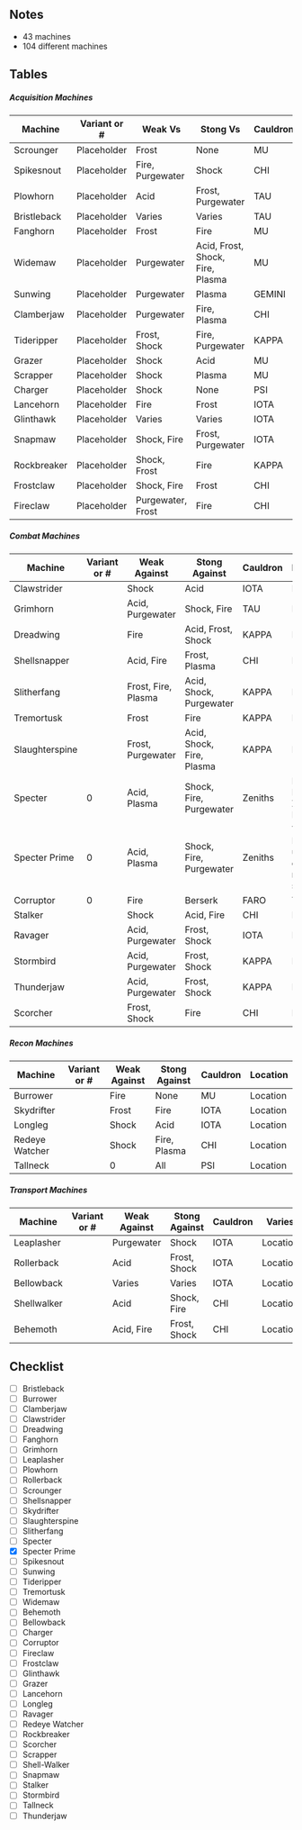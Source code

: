 ## Notes
- 43 machines
- 104 different machines
## Tables
##### Acquisition Machines
|Machine|Variant or #|Weak Vs|Stong Vs|Cauldron|Location|
|---|---|---|---|---|---|
|Scrounger|Placeholder|Frost|None|MU|Placeholder|
|Spikesnout|Placeholder|Fire, Purgewater|Shock|CHI|Placeholder|
|Plowhorn|Placeholder|Acid|Frost, Purgewater|TAU|Placeholder|
|Bristleback|Placeholder|Varies|Varies|TAU|Placeholder|
|Fanghorn|Placeholder|Frost|Fire|MU|Placeholder|
|Widemaw|Placeholder|Purgewater|Acid, Frost, Shock, Fire, Plasma|MU|Placeholder|
|Sunwing|Placeholder|Purgewater|Plasma|GEMINI|Placeholder|
|Clamberjaw|Placeholder|Purgewater|Fire, Plasma|CHI|Placeholder|
|Tideripper|Placeholder|Frost, Shock|Fire, Purgewater|KAPPA|Placeholder|
|Grazer|Placeholder|Shock|Acid|MU|Placeholder|
|Scrapper|Placeholder|Shock|Plasma|MU|Placeholder|
|Charger|Placeholder|Shock|None|PSI|Placeholder|
|Lancehorn|Placeholder|Fire|Frost|IOTA|Placeholder|
|Glinthawk|Placeholder|Varies|Varies|IOTA|Placeholder|
|Snapmaw|Placeholder|Shock, Fire|Frost, Purgewater|IOTA|Placeholder|
|Rockbreaker|Placeholder|Shock, Frost|Fire|KAPPA|Placeholder|
|Frostclaw|Placeholder|Shock, Fire|Frost|CHI|Placeholder|
|Fireclaw|Placeholder|Purgewater, Frost|Fire|CHI|Placeholder|
##### Combat Machines
|Machine|Variant or #|Weak Against|Stong Against|Cauldron|Location|
|---|---|---|---|---|---|
|Clawstrider||Shock|Acid|IOTA|Location|
|Grimhorn||Acid, Purgewater|Shock, Fire|TAU|Location|
|Dreadwing||Fire|Acid, Frost, Shock|KAPPA|Location|
|Shellsnapper||Acid, Fire|Frost, Plasma|CHI|Location|
|Slitherfang||Frost, Fire, Plasma|Acid, Shock, Purgewater|KAPPA|Location|
|Tremortusk||Frost|Fire|KAPPA|Location|
|Slaughterspine||Frost, Purgewater|Acid, Shock, Fire, Plasma|KAPPA|Location
|Specter|0|Acid, Plasma|Shock, Fire, Purgewater|Zeniths|Pangea Park, Zenith Base|
|Specter Prime|0|Acid, Plasma|Shock, Fire, Purgewater|Zeniths|Tilda Fight, unlocks even if not scanned|
|Corruptor|0|Fire|Berserk|FARO|Thebes|
|Stalker||Shock|Acid, Fire|CHI|Location|
|Ravager||Acid, Purgewater|Frost, Shock|IOTA|Location|
|Stormbird||Acid, Purgewater|Frost, Shock|KAPPA|Location|
|Thunderjaw||Acid, Purgewater|Frost, Shock|KAPPA|Location|
|Scorcher||Frost, Shock|Fire|CHI|Location|
##### Recon Machines
|Machine|Variant or #|Weak Against|Stong Against|Cauldron|Location|
|---|---|---|---|---|---|
|Burrower||Fire|None|MU|Location|
|Skydrifter||Frost|Fire|IOTA|Location|
|Longleg||Shock|Acid|IOTA|Location|
|Redeye Watcher||Shock|Fire, Plasma|CHI|Location|
|Tallneck||0|All|PSI|Location|
##### Transport Machines
|Machine|Variant or #|Weak Against|Stong Against|Cauldron|Varies|
|---|---|---|---|---|---|
|Leaplasher||Purgewater|Shock|IOTA|Location|
|Rollerback||Acid|Frost, Shock|IOTA|Location|
|Bellowback||Varies|Varies|IOTA|Location|
|Shellwalker||Acid|Shock, Fire|CHI|Location|
|Behemoth||Acid, Fire|Frost, Shock|CHI|Location|

## Checklist
- [ ] Bristleback
- [ ] Burrower
- [ ] Clamberjaw
- [ ] Clawstrider
- [ ] Dreadwing
- [ ] Fanghorn
- [ ] Grimhorn
- [ ] Leaplasher
- [ ] Plowhorn
- [ ] Rollerback
- [ ] Scrounger
- [ ] Shellsnapper
- [ ] Skydrifter
- [ ] Slaughterspine
- [ ] Slitherfang
- [ ] Specter
- [x] Specter Prime
- [ ] Spikesnout
- [ ] Sunwing
- [ ] Tideripper
- [ ] Tremortusk
- [ ] Widemaw
- [ ] Behemoth
- [ ] Bellowback
- [ ] Charger
- [ ] Corruptor
- [ ] Fireclaw
- [ ] Frostclaw
- [ ] Glinthawk
- [ ] Grazer
- [ ] Lancehorn
- [ ] Longleg
- [ ] Ravager
- [ ] Redeye Watcher
- [ ] Rockbreaker
- [ ] Scorcher
- [ ] Scrapper
- [ ] Shell-Walker
- [ ] Snapmaw
- [ ] Stalker
- [ ] Stormbird
- [ ] Tallneck
- [ ] Thunderjaw